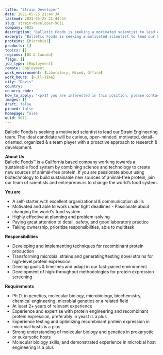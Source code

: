 ```yaml
---
title: "Strain Developer"
date: 2021-05-25 21:44:34
lastmod: 2021-05-25 21:44:34
slug: strain-developer-9011
company: 5825
description: "Balletic Foods is seeking a motivated scientist to lead our Strain Engineering team. The ideal candidate will be curious, open-minded, motivated, detail-oriented, organized & a team player with a proactive approach to research & development."
excerpt: "Balletic Foods is seeking a motivated scientist to lead our Strain Engineering team. The ideal candidate will be curious, open-minded, motivated, detail-oriented, organized & a team player with a proactive approach to research & development."
proteins: [Microbial]
products: []
topics: []
regions: [US & Canada]
flags: []
job_type: [Employment]
remote: Employment
work_environment: [Laboratory, Mixed, Office]
work_hours: [Full-Time]
city: "Davis"
country: 
country_code: 
how_to_apply: "<p>If you are interested in this position, please contact <a href=\"mailto:careers@balleticfoods.com\">careers@balleticfoods.com</a>.</p>"
images: []
draft: false
pinned: false
homepage: false
uuid: 9011
---
```

<p>Balletic Foods is seeking a motivated scientist to lead our Strain Engineering team. The ideal candidate will be curious, open-minded, motivated, detail-oriented, organized & a team player with a proactive approach to research & development.</p>
<p><strong>About Us </strong><br />
Balletic Foods™ is a California based company working towards a sustainable food system by combining science and technology to create new sources of animal-free protein. If you are passionate about using biotechnology to build sustainable new sources of animal-free protein, join our team of scientists and entrepreneurs to change the world’s food system.</p>
<p><strong>You are</strong></p>
<ul>
<li>A self-starter with excellent organizational & communication skills</li>
<li>Motivated and able to work under tight deadlines - Passionate about changing the world's food system</li>
<li>Highly effective at planning and problem-solving</li>
<li>Paying great attention to detail, safety, and good laboratory practice</li>
<li>Taking ownership, prioritize responsibilities, able to multitask</li>
</ul>
<p><strong>Responsibilities</strong></p>
<ul>
<li>Developing and implementing techniques for recombinant protein production</li>
<li>Transforming microbial strains and generating/testing novel strains for high-level protein expression</li>
<li>Develop goals & timelines and adapt in our fast-paced environment</li>
<li>Development of high-throughput methodologies for protein expression screening</li>
</ul>
<p><strong>Requirements</strong></p>
<ul>
<li>Ph.D. in genetics, molecular biology, microbiology, biochemistry, chemical engineering, microbial genetics or a related field</li>
<li>At least 2+ years of relevant experience</li>
<li>Experience and expertise with protein engineering and recombinant protein expression, preferably in yeast is a plus</li>
<li>Experience testing and optimizing recombinant protein expression in microbial hosts is a plus</li>
<li>Strong understanding of molecular biology and genetics in prokaryotic or eukaryotic hosts</li>
<li>Molecular biology skills, and demonstrated experience in microbial host engineering is a plus</li>
</ul>

